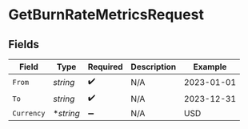 # GetBurnRateMetricsRequest


## Fields

| Field              | Type               | Required           | Description        | Example            |
| ------------------ | ------------------ | ------------------ | ------------------ | ------------------ |
| `From`             | *string*           | :heavy_check_mark: | N/A                | 2023-01-01         |
| `To`               | *string*           | :heavy_check_mark: | N/A                | 2023-12-31         |
| `Currency`         | **string*          | :heavy_minus_sign: | N/A                | USD                |